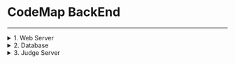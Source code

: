 # **CodeMap BackEnd**

-------------
<details>
<summary> 1. Web Server </summary>

<details>
<summary> ! 데이터 베이스 관련 주의할 점 ! </summary>

`/src/main/resource/application.properties`안에 다음과 같은 라인이 있는데,

`spring.jpa.hibernate.ddl-auto=<option>`

옵션에는 `none`, `create` 등등 들어갈 수 있음. 항상 `none`으로 하는게 좋은데,
만약 데이터베이스 구조나 변수명을 바꾸었다면 `create`로 한번 빌드해서 서버올려야 프로젝트 내 JPA관련 파일들이 초기화가 됨(안할 시 오류남)

`create`는 서버올릴 때마다 연동된 DB초기화함. (내용만)
</details>

>2022-07-20 
>> 1. 초기 프로젝트 생성
>> 2. DB,API 설계에 맞게 class 구조와 컨트롤러 구현
>> 3. Data-JPA 인터페이스 사용
>> 4. 로컬 DB(MySQL)과 연동 확인
>> 5. IntelliJ 내의 HTTP Client 플러그인 사용하여 API서버 작동 확인

>2022-07-21
>> 1. DB스키마 수정 (result -> submission , test 추가)
>> 2. API 수정
>> 3. API 서버 작동 확인
</details>

<details>
<summary> 2. Database </summary>

// 일단 MySQL 사용 (필요따라 바꿔도 ㄱㅊ)

> MySQL Configuration
>> 1. `/src/main/resource/application.properties`
>> 2. ```
>>    spring.datasource.url=jdbc:mysql://<ip>:<port>/<table>?useSSL=false&useUnicode=true&serverTimezone=Asia/Seoul
>>    spring.datasource.username=<user_id>
>>    spring.datasource.password=<password>
>>    ```


- 테이블 생성 쿼리 

```
create table algorithm(
	algorithm_id INT,
	title varchar(100),
	body varchar(10000),
	primary key(algorithm_id)
);

create table contest(
	contest_id INT,
    title varchar(100),
    problemSet varchar(100),
    primary key(contest_id)
);

create table problem(
	problem_id INT,
    contest_id INT,
    title varchar(100),
    memory_limit INT,
    time_limit float,
    body varchar(10000),
    primary key(problem_id)
);

create table submission(
    submission_id INT,
    problme_id INT,
    user_id INT,
    execute_time float,
    used_memory INT,
    result INT,
    used_language INT,
    submit_code varchar(10000),
    submit_date datetime,
    primary key(submission_id)
);

create table test(
	test_id INT,
    contest_id INT,
    user_id INT,
    primary key(test_id)
)

```


</details>


<details>
<summary> 3. Judge Server </summary>

</details>



